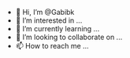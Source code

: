 - 👋 Hi, I’m @Gabibk
- 👀 I’m interested in ...
- 🌱 I’m currently learning ...
- 💞️ I’m looking to collaborate on ...
- 📫 How to reach me ...

<!---
Gabibk/Gabibk is a ✨ special ✨ repository because its `README.md` (this file) appears on your GitHub profile.
You can click the Preview link to take a look at your changes.
--->
